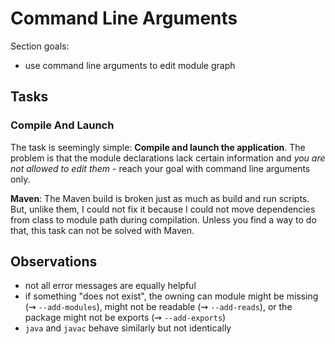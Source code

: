 # Command Line Arguments

Section goals:

* use command line arguments to edit module graph


## Tasks

### Compile And Launch

The task is seemingly simple:
**Compile and launch the application**.
The problem is that the module declarations lack certain information and _you are not allowed to edit them_ - reach your goal with command line arguments only.

**Maven**:
The Maven build is broken just as much as build and run scripts.
But, unlike them, I could not fix it because I could not move dependencies from class to module path during compilation.
Unless you find a way to do that, this task can not be solved with Maven.

## Observations

* not all error messages are equally helpful
* if something "does not exist", the owning can module might be missing (⇝ `--add-modules`), might not be readable (⇝ `--add-reads`), or the package might not be exports (⇝ `--add-exports`)
* `java` and `javac` behave similarly but not identically
